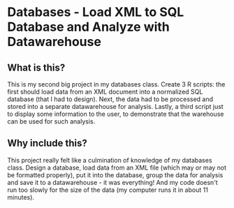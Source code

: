 # Databases - Load XML to SQL Database and Analyze with Datawarehouse

## What is this?

This is my second big project in my databases class. Create 3 R scripts: the first should load data from an XML document into a normalized SQL database (that I had to design). Next, the data had to be processed and stored into a separate datawarehouse for analysis. Lastly, a third script just to display some information to the user, to demonstrate that the warehouse can be used for such analysis.

## Why include this?

This project really felt like a culmination of knowledge of my databases class. Design a database, load data from an XML file (which may or may not be formatted properly), put it into the database, group the data for analysis and save it to a datawarehouse - it was everything! And my code doesn't run too slowly for the size of the data (my computer runs it in about 11 minutes).